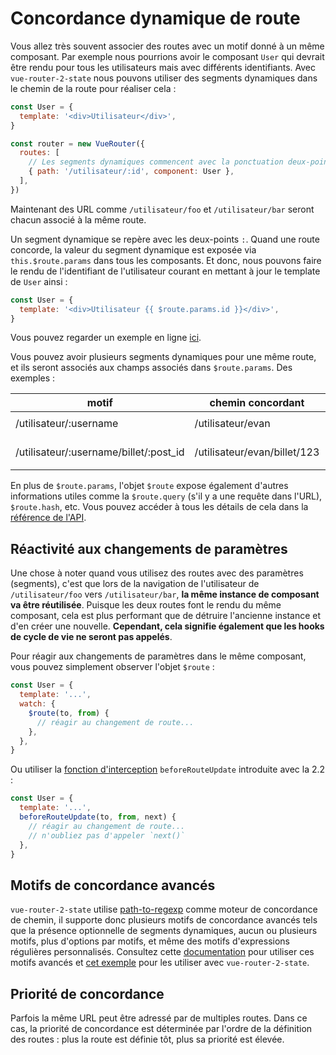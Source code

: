 # Concordance dynamique de route

Vous allez très souvent associer des routes avec un motif donné à un même composant. Par exemple nous pourrions avoir le composant `User` qui devrait être rendu pour tous les utilisateurs mais avec différents identifiants. Avec `vue-router-2-state` nous pouvons utiliser des segments dynamiques dans le chemin de la route pour réaliser cela :

```js
const User = {
  template: '<div>Utilisateur</div>',
}

const router = new VueRouter({
  routes: [
    // Les segments dynamiques commencent avec la ponctuation deux-points
    { path: '/utilisateur/:id', component: User },
  ],
})
```

Maintenant des URL comme `/utilisateur/foo` et `/utilisateur/bar` seront chacun associé à la même route.

Un segment dynamique se repère avec les deux-points `:`. Quand une route concorde, la valeur du segment dynamique est exposée via `this.$route.params` dans tous les composants. Et donc, nous pouvons faire le rendu de l'identifiant de l'utilisateur courant en mettant à jour le template de `User` ainsi :

```js
const User = {
  template: '<div>Utilisateur {{ $route.params.id }}</div>',
}
```

Vous pouvez regarder un exemple en ligne [ici](https://jsfiddle.net/yyx990803/4xfa2f19/).

Vous pouvez avoir plusieurs segments dynamiques pour une même route, et ils seront associés aux champs associés dans `$route.params`. Des exemples :

| motif                                  | chemin concordant            | $route.params                        |
| -------------------------------------- | ---------------------------- | ------------------------------------ |
| /utilisateur/:username                 | /utilisateur/evan            | `{ username: 'evan' }`               |
| /utilisateur/:username/billet/:post_id | /utilisateur/evan/billet/123 | `{ username: 'evan', post_id: 123 }` |

En plus de `$route.params`, l'objet `$route` expose également d'autres informations utiles comme la `$route.query` (s'il y a une requête dans l'URL), `$route.hash`, etc. Vous pouvez accéder à tous les détails de cela dans la [référence de l'API](../../api/#the-route-object).

## Réactivité aux changements de paramètres

Une chose à noter quand vous utilisez des routes avec des paramètres (segments), c'est que lors de la navigation de l'utilisateur de `/utilisateur/foo` vers `/utilisateur/bar`, **la même instance de composant va être réutilisée**. Puisque les deux routes font le rendu du même composant, cela est plus performant que de détruire l'ancienne instance et d'en créer une nouvelle. **Cependant, cela signifie également que les hooks de cycle de vie ne seront pas appelés**.

Pour réagir aux changements de paramètres dans le même composant, vous pouvez simplement observer l'objet `$route` :

```js
const User = {
  template: '...',
  watch: {
    $route(to, from) {
      // réagir au changement de route...
    },
  },
}
```

Ou utiliser la [fonction d'interception](../advanced/navigation-guards.html) `beforeRouteUpdate` introduite avec la 2.2 :

```js
const User = {
  template: '...',
  beforeRouteUpdate(to, from, next) {
    // réagir au changement de route...
    // n'oubliez pas d'appeler `next()`
  },
}
```

## Motifs de concordance avancés

`vue-router-2-state` utilise [path-to-regexp](https://github.com/pillarjs/path-to-regexp/tree/v1.7.0) comme moteur de concordance de chemin, il supporte donc plusieurs motifs de concordance avancés tels que la présence optionnelle de segments dynamiques, aucun ou plusieurs motifs, plus d'options par motifs, et même des motifs d'expressions régulières personnalisés. Consultez cette [documentation](https://github.com/pillarjs/path-to-regexp/tree/v1.7.0#parameters) pour utiliser ces motifs avancés et [cet exemple](https://github.com/zachhaber/vue-router-state/blob/dev/examples/route-matching/app.js) pour les utiliser avec `vue-router-2-state`.

## Priorité de concordance

Parfois la même URL peut être adressé par de multiples routes. Dans ce cas, la priorité de concordance est déterminée par l'ordre de la définition des routes : plus la route est définie tôt, plus sa priorité est élevée.

